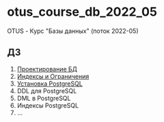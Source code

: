 # otus_course_db_2022_05
OTUS - Курс "Базы данных" (поток 2022-05)

## ДЗ
1. [Проектирование БД](https://github.com/RoIVIan-V/otus_course_db_2022_05/blob/main/01/index.md)
2. [Индексы и Ограничения](https://github.com/RoIVIan-V/otus_course_db_2022_05/blob/main/02/index.md)
3. [Установка PostgreSQL](https://github.com/RoIVIan-V/otus_course_db_2022_05/blob/main/03/index.md)
4. DDL для PostgreSQL
5. DML в PostgreSQL
6. Индексы PostgreSQL
7. ...
